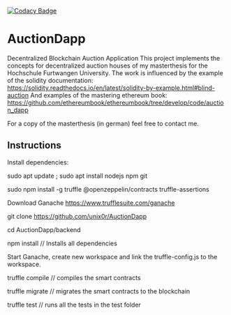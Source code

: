 [![Codacy Badge](https://app.codacy.com/project/badge/Grade/4259bd70e892469fb580230dbee56d3e)](https://www.codacy.com?utm_source=github.com&amp;utm_medium=referral&amp;utm_content=unix0r/AuctionDapp&amp;utm_campaign=Badge_Grade)
# AuctionDapp
Decentralized Blockchain Auction Application
This project implements the concepts for decentralized auction houses of my masterthesis for the Hochschule Furtwangen University.
The work is influenced by the example of the solidity documentation: <https://solidity.readthedocs.io/en/latest/solidity-by-example.html#blind-auction>
And examples of the mastering ethereum book: <https://github.com/ethereumbook/ethereumbook/tree/develop/code/auction_dapp>

For a copy of the masterthesis (in german) feel free to contact me.

## Instructions
Install dependencies:

sudo apt update ; sudo apt install nodejs npm git

sudo npm install -g truffle @openzeppelin/contracts truffle-assertions

Download Ganache <https://www.trufflesuite.com/ganache>

git clone <https://github.com/unix0r/AuctionDapp>

cd AuctionDapp/backend

npm install // Installs all dependencies

Start Ganache, create new workspace and link the truffle-config.js to the workspace.

truffle compile // compiles the smart contracts

truffle migrate // migrates the smart contracts to the blockchain

truffle test // runs all the tests in the test folder
